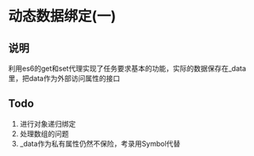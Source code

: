 # 动态数据绑定(一)

## 说明
利用es6的get和set代理实现了任务要求基本的功能，实际的数据保存在_data里，把data作为外部访问属性的接口
## Todo
1. 进行对象递归绑定
2. 处理数组的问题
3. _data作为私有属性仍然不保险，考录用Symbol代替

